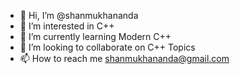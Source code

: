 - 👋 Hi, I’m @shanmukhananda
- 👀 I’m interested in C++
- 🌱 I’m currently learning Modern C++
- 💞️ I’m looking to collaborate on C++ Topics
- 📫 How to reach me shanmukhananda@gmail.com

<!---
shanmukhananda/shanmukhananda is a ✨ special ✨ repository because its `README.md` (this file) appears on your GitHub profile.
You can click the Preview link to take a look at your changes.
--->
